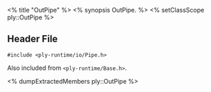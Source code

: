 <% title "OutPipe" %>
<% synopsis 
OutPipe.
%>
<% setClassScope ply::OutPipe %>

## Header File

`#include <ply-runtime/io/Pipe.h>`

Also included from `<ply-runtime/Base.h>`.

<% dumpExtractedMembers ply::OutPipe %>
